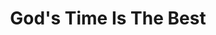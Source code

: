---
title: "God's Time Is The Best"
url: /accra/gods-time-is-the-best-teiku-baah-street/
shop: kiosk
---